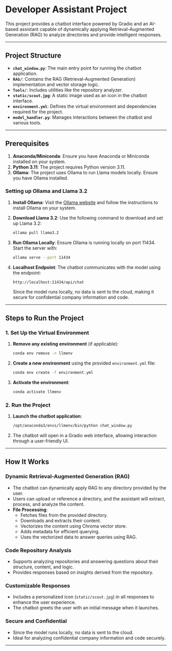 # Developer Assistant Project

This project provides a chatbot interface powered by Gradio and an AI-based assistant capable of dynamically applying Retrieval-Augmented Generation (RAG) to analyze directories and provide intelligent responses.

---

## Project Structure

- **`chat_window.py`**: The main entry point for running the chatbot application.
- **`RAG/`**: Contains the RAG (Retrieval-Augmented Generation) implementation and vector storage logic.
- **`Tools/`**: Includes utilities like the repository analyzer.
- **`static/scout.jpg`**: A static image used as an icon in the chatbot interface.
- **`environment.yml`**: Defines the virtual environment and dependencies required for the project.
- **`model_handler.py`**: Manages interactions between the chatbot and various tools.

---

## Prerequisites

1. **Anaconda/Miniconda**: Ensure you have Anaconda or Miniconda installed on your system.
2. **Python 3.11**: The project requires Python version 3.11.
3. **Ollama**: The project uses Ollama to run Llama models locally. Ensure you have Ollama installed.

### Setting up Ollama and Llama 3.2

1. **Install Ollama**:
   Visit the [Ollama website](https://ollama.com) and follow the instructions to install Ollama on your system.

2. **Download Llama 3.2**:
   Use the following command to download and set up Llama 3.2:
   ```bash
   ollama pull llama3.2
   ```

3. **Run Ollama Locally**:
   Ensure Ollama is running locally on port 11434. Start the server with:
   ```bash
   ollama serve --port 11434
   ```

4. **Localhost Endpoint**:
   The chatbot communicates with the model using the endpoint:
   ```
   http://localhost:11434/api/chat
   ```
   Since the model runs locally, no data is sent to the cloud, making it secure for confidential company information and code.

---

## Steps to Run the Project

### 1. Set Up the Virtual Environment

1. **Remove any existing environment** (if applicable):
   ```bash
   conda env remove -n llmenv
   ```

2. **Create a new environment** using the provided `environment.yml` file:
   ```bash
   conda env create -f environment.yml
   ```

3. **Activate the environment**:
   ```bash
   conda activate llmenv
   ```

### 2. Run the Project

1. **Launch the chatbot application**:
   ```bash
   /opt/anaconda3/envs/llmenv/bin/python chat_window.py
   ```

2. The chatbot will open in a Gradio web interface, allowing interaction through a user-friendly UI.

---

## How It Works

### Dynamic Retrieval-Augmented Generation (RAG)
- The chatbot can dynamically apply RAG to any directory provided by the user.
- Users can upload or reference a directory, and the assistant will extract, process, and analyze the content.
- **File Processing**:
  - Fetches files from the provided directory.
  - Downloads and extracts their content.
  - Vectorizes the content using Chroma vector store.
  - Adds metadata for efficient querying.
  - Uses the vectorized data to answer queries using RAG.

### Code Repository Analysis
- Supports analyzing repositories and answering questions about their structure, content, and logic.
- Provides responses based on insights derived from the repository.

### Customizable Responses
- Includes a personalized icon (`static/scout.jpg`) in all responses to enhance the user experience.
- The chatbot greets the user with an initial message when it launches.

### Secure and Confidential
- Since the model runs locally, no data is sent to the cloud.
- Ideal for analyzing confidential company information and code securely.

---

